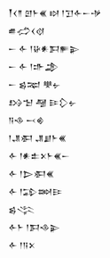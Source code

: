 <div class='block'>
<div class='line'>𒐕𒌋𒈫 𒇻𒈨𒌍 𒊭 𒁹𒋛𒅆𒀸𒋩</div>
<div class='line'>𒌑𒈤𒌋𒋼</div>
<div class='line'>𒀸 𒅆 𒁹𒄩𒀭𒁕𒊓𒉌</div>
<div class='line'>𒀸 𒅆 𒁹𒈥𒂁</div>
<div class='line'>𒀸 𒌗𒉈 𒋧𒉡</div>
<div class='line'>𒋳𒈠 𒆷 𒄿𒁷𒉡</div>
<div class='line'>𒀀𒈾 𒁁𒄯</div>
<div class='line'>𒁹𒂗𒀳 𒂗𒋗𒈨𒌍</div>
<div class='line'>𒅆 𒁹𒀭𒉺𒉽𒈨𒌍𒀸</div>
<div class='line'>𒅆 𒁹𒆕𒀳𒌍</div>
<div class='line'>𒅆 𒁹𒁉𒇷𒄿</div>
<div class='line'>𒌗𒋞</div>
<div class='line'>𒅆𒈨 𒁹𒁕𒈾𒉌</div>
<div class='line'>𒅆 𒁹𒀀𒉽</div>
</div>
